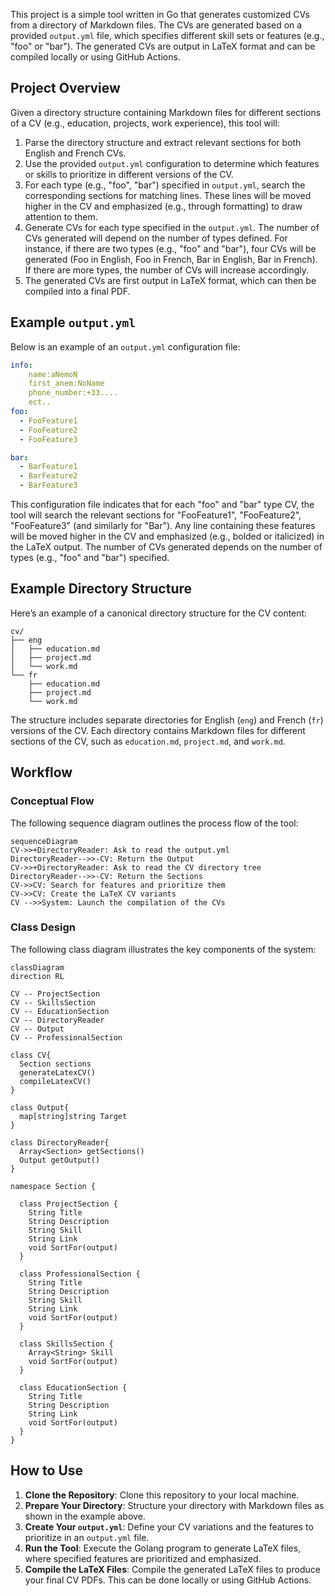 This project is a simple tool written in Go that generates customized CVs from a directory of Markdown files. The CVs are generated based on a provided `output.yml` file, which specifies different skill sets or features (e.g., "foo" or "bar"). The generated CVs are output in LaTeX format and can be compiled locally or using GitHub Actions.

## Project Overview

Given a directory structure containing Markdown files for different sections of a CV (e.g., education, projects, work experience), this tool will:

1. Parse the directory structure and extract relevant sections for both English and French CVs.
2. Use the provided `output.yml` configuration to determine which features or skills to prioritize in different versions of the CV.
3. For each type (e.g., "foo", "bar") specified in `output.yml`, search the corresponding sections for matching lines. These lines will be moved higher in the CV and emphasized (e.g., through formatting) to draw attention to them.
4. Generate CVs for each type specified in the `output.yml`. The number of CVs generated will depend on the number of types defined. For instance, if there are two types (e.g., "foo" and "bar"), four CVs will be generated (Foo in English, Foo in French, Bar in English, Bar in French). If there are more types, the number of CVs will increase accordingly.
5. The generated CVs are first output in LaTeX format, which can then be compiled into a final PDF.

## Example `output.yml`

Below is an example of an `output.yml` configuration file:

```yaml
info:
	name:aNemoN
	first_anem:NoName
	phone_number:+33....
	ect..
foo:
  - FooFeature1
  - FooFeature2
  - FooFeature3

bar:
  - BarFeature1
  - BarFeature2
  - BarFeature3
```

This configuration file indicates that for each "foo" and "bar" type CV, the tool will search the relevant sections for "FooFeature1", "FooFeature2", "FooFeature3" (and similarly for "Bar"). Any line containing these features will be moved higher in the CV and emphasized (e.g., bolded or italicized) in the LaTeX output. The number of CVs generated depends on the number of types (e.g., "foo" and "bar") specified.

## Example Directory Structure

Here’s an example of a canonical directory structure for the CV content:

```
cv/
├── eng
│   ├── education.md
│   ├── project.md
│   └── work.md
└── fr
    ├── education.md
    ├── project.md
    └── work.md
```

The structure includes separate directories for English (`eng`) and French (`fr`) versions of the CV. Each directory contains Markdown files for different sections of the CV, such as `education.md`, `project.md`, and `work.md`.

## Workflow

### Conceptual Flow

The following sequence diagram outlines the process flow of the tool:

```mermaid
sequenceDiagram
CV->>+DirectoryReader: Ask to read the output.yml
DirectoryReader-->>-CV: Return the Output
CV->>+DirectoryReader: Ask to read the CV directory tree
DirectoryReader-->>-CV: Return the Sections
CV->>CV: Search for features and prioritize them
CV->>CV: Create the LaTeX CV variants
CV -->>System: Launch the compilation of the CVs
```

### Class Design

The following class diagram illustrates the key components of the system:

```mermaid
classDiagram
direction RL

CV -- ProjectSection
CV -- SkillsSection
CV -- EducationSection
CV -- DirectoryReader
CV -- Output
CV -- ProfessionalSection

class CV{
  Section sections
  generateLatexCV()
  compileLatexCV()
}

class Output{
  map[string]string Target
}

class DirectoryReader{
  Array<Section> getSections()
  Output getOutput()
}

namespace Section {

  class ProjectSection {
    String Title
    String Description
    String Skill
    String Link
    void SortFor(output)
  }

  class ProfessionalSection {
    String Title
    String Description
    String Skill
    String Link
    void SortFor(output)
  }

  class SkillsSection {
    Array<String> Skill
    void SortFor(output)
  }

  class EducationSection {
    String Title
    String Description
    String Link
    void SortFor(output)
  }
}
```

## How to Use

1. **Clone the Repository**: Clone this repository to your local machine.
2. **Prepare Your Directory**: Structure your directory with Markdown files as shown in the example above.
3. **Create Your `output.yml`**: Define your CV variations and the features to prioritize in an `output.yml` file.
4. **Run the Tool**: Execute the Golang program to generate LaTeX files, where specified features are prioritized and emphasized.
5. **Compile the LaTeX Files**: Compile the generated LaTeX files to produce your final CV PDFs. This can be done locally or using GitHub Actions.
